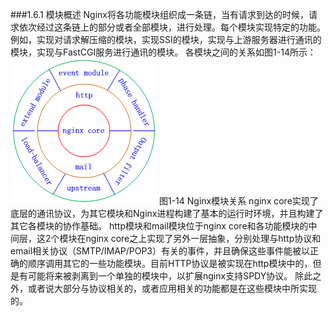 ###1.6.1 模块概述
Nginx将各功能模块组织成一条链，当有请求到达的时候，请求依次经过这条链上的部分或者全部模块，进行处理。每个模块实现特定的功能。例如，实现对请求解压缩的模块，实现SSI的模块，实现与上游服务器进行通讯的模块，实现与FastCGI服务进行通讯的模块。
各模块之间的关系如图1-14所示：
![](/assets/微信截图_20180205171921.png)
图1-14 Nginx模块关系
nginx core实现了底层的通讯协议，为其它模块和Nginx进程构建了基本的运行时环境，并且构建了其它各模块的协作基础。
http模块和mail模块位于nginx core和各功能模块的中间层，这2个模块在nginx core之上实现了另外一层抽象，分别处理与http协议和email相关协议（SMTP/IMAP/POP3）有关的事件，并且确保这些事件能被以正确的顺序调用其它的一些功能模块。目前HTTP协议是被实现在http模块中的，但是有可能将来被剥离到一个单独的模块中，以扩展nginx支持SPDY协议。
除此之外，或者说大部分与协议相关的，或者应用相关的功能都是在这些模块中所实现的。